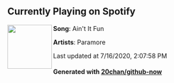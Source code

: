 ## Currently Playing on Spotify

[<img align="left" width="100" src="https://i.scdn.co/image/ab67616d00001e02e71a5005c37e8c2ffd9beda8">](https://open.spotify.com/album/4sgYpkIASM1jVlNC8Wp9oF)

**Song**: Ain't It Fun

**Artists**: Paramore

Last updated at 7/16/2020, 2:07:58 PM

#### Generated with [20chan/github-now](https://github.com/20chan/github-now)
